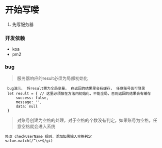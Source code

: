 # 开始写喽

1. 先写服务器

### 开发依赖
- koa 
- pm2

### bug

> 服务器响应的result必须为局部初始化
```
 bug演示， 将result置为全局变量， 在返回的结果里会有缓存， 任意账号皆可登录
 let result = { // 这里必须放在方法内初始化，不能全局，否则返回的结果会有缓存
     success: false,
     message: '',
     data: null
 }
 ```
 > 对账号创建为空格的处理，对于空格的个数没有判定，如果账号为空格，任意空格就会进入系统
 ```
 修改 checkUserName 规则，添加如果输入空格判定
 value.match(/^\s+$/gi)
 ```
